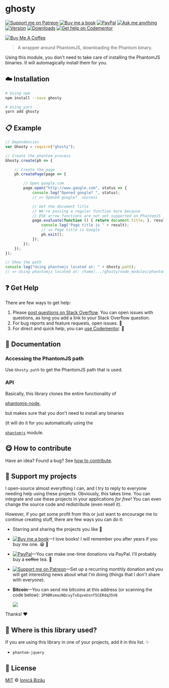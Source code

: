 <!-- Please do not edit this file. Edit the `blah` field in the `package.json` instead. If in doubt, open an issue. -->


















# ghosty

 [![Support me on Patreon][badge_patreon]][patreon] [![Buy me a book][badge_amazon]][amazon] [![PayPal][badge_paypal_donate]][paypal-donations] [![Ask me anything](https://img.shields.io/badge/ask%20me-anything-1abc9c.svg)](https://github.com/IonicaBizau/ama) [![Version](https://img.shields.io/npm/v/ghosty.svg)](https://www.npmjs.com/package/ghosty) [![Downloads](https://img.shields.io/npm/dt/ghosty.svg)](https://www.npmjs.com/package/ghosty) [![Get help on Codementor](https://cdn.codementor.io/badges/get_help_github.svg)](https://www.codementor.io/johnnyb?utm_source=github&utm_medium=button&utm_term=johnnyb&utm_campaign=github)

<a href="https://www.buymeacoffee.com/H96WwChMy" target="_blank"><img src="https://www.buymeacoffee.com/assets/img/custom_images/yellow_img.png" alt="Buy Me A Coffee"></a>







> A wrapper around PhantomJS, downloading the Phantom binary.






Using this module, you don't need to take care of installing the PhantomJS binaries. It will automagically install them for you.












## :cloud: Installation

```sh
# Using npm
npm install --save ghosty

# Using yarn
yarn add ghosty
```













## :clipboard: Example



```js
// Dependencies
var Ghosty = require("ghosty");

// Create the phantom process
Ghosty.create(ph => {

    // Create the page
    ph.createPage(page => {

        // Open google.com
        page.open("http://www.google.com", status => {
            console.log("Opened google? ", status);
            // => Opened google?  success

            // Get the document title
            // We're passing a regular function here because
            // ES6 arrow functions are not yet supported on PhantomJS
            page.evaluate(function () { return document.title; }, result => {
                console.log('Page title is ' + result);
                // => Page title is Google
                ph.exit();
            });
        });
    });
});

// Show the path
console.log("Using phantomjs located at: " + Ghosty.path);
// => Using phantomjs located at: /home/.../ghosty/node_modules/phantomjs/lib/phantom/bin/phantomjs
```











## :question: Get Help

There are few ways to get help:



 1. Please [post questions on Stack Overflow](https://stackoverflow.com/questions/ask). You can open issues with questions, as long you add a link to your Stack Overflow question.
 2. For bug reports and feature requests, open issues. :bug:
 3. For direct and quick help, you can [use Codementor](https://www.codementor.io/johnnyb). :rocket:





## :memo: Documentation

### Accessing the PhantomJS path


Use `Ghosty.path` to get the PhantomJS path that is used.

### API


Basically, this library clones the entire functionality of

[phantomjs-node](https://github.com/sgentle/phantomjs-node),

but makes sure that you don't need to install any binaries

(it will do it for you automatically using the

[`phantomjs`](https://github.com/Medium/phantomjs) module.













## :yum: How to contribute
Have an idea? Found a bug? See [how to contribute][contributing].


## :sparkling_heart: Support my projects
I open-source almost everything I can, and I try to reply to everyone needing help using these projects. Obviously,
this takes time. You can integrate and use these projects in your applications *for free*! You can even change the source code and redistribute (even resell it).

However, if you get some profit from this or just want to encourage me to continue creating stuff, there are few ways you can do it:


 - Starring and sharing the projects you like :rocket:
 - [![Buy me a book][badge_amazon]][amazon]—I love books! I will remember you after years if you buy me one. :grin: :book:
 - [![PayPal][badge_paypal]][paypal-donations]—You can make one-time donations via PayPal. I'll probably buy a ~~coffee~~ tea. :tea:
 - [![Support me on Patreon][badge_patreon]][patreon]—Set up a recurring monthly donation and you will get interesting news about what I'm doing (things that I don't share with everyone).
 - **Bitcoin**—You can send me bitcoins at this address (or scanning the code below): `1P9BRsmazNQcuyTxEqveUsnf5CERdq35V6`

    ![](https://i.imgur.com/z6OQI95.png)


Thanks! :heart:
















## :dizzy: Where is this library used?
If you are using this library in one of your projects, add it in this list. :sparkles:

 - `phantom-jquery`











## :scroll: License

[MIT][license] © [Ionică Bizău][website]






[license]: /LICENSE
[website]: https://ionicabizau.net
[contributing]: /CONTRIBUTING.md
[docs]: /DOCUMENTATION.md
[badge_patreon]: https://ionicabizau.github.io/badges/patreon.svg
[badge_amazon]: https://ionicabizau.github.io/badges/amazon.svg
[badge_paypal]: https://ionicabizau.github.io/badges/paypal.svg
[badge_paypal_donate]: https://ionicabizau.github.io/badges/paypal_donate.svg
[patreon]: https://www.patreon.com/ionicabizau
[amazon]: http://amzn.eu/hRo9sIZ
[paypal-donations]: https://www.paypal.com/cgi-bin/webscr?cmd=_s-xclick&hosted_button_id=RVXDDLKKLQRJW
